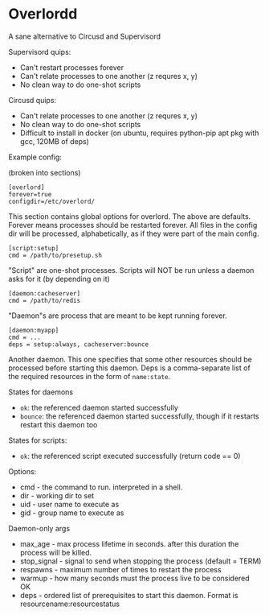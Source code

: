Overlordd
=========

A sane alternative to Circusd and Supervisord

Supervisord quips:

- Can't restart processes forever
- Can't relate processes to one another (z requres x, y)
- No clean way to do one-shot scripts

Circusd quips:

- Can't relate processes to one another (z requres x, y)
- No clean way to do one-shot scripts
- Difficult to install in docker (on ubuntu, requires python-pip apt pkg with gcc, 120MB of deps)

Example config:

(broken into sections)

```
[overlord]
forever=true
configdir=/etc/overlord/
```

This section contains global options for overlord. The above are defaults. Forever means processes should be restarted
forever. All files in the config dir will be processed, alphabetically, as if they were part of the main config.

```
[script:setup]
cmd = /path/to/presetup.sh
```

"Script" are one-shot processes. Scripts will NOT be run unless a daemon asks for it (by depending on it)

```
[daemon:cacheserver]
cmd = /path/to/redis
```

"Daemon"s are process that are meant to be kept running forever.


```
[daemon:myapp]
cmd = ...
deps = setup:always, cacheserver:bounce
```

Another daemon. This one specifies that some other resources should be processed before starting this daemon. Deps is a
comma-separate list of the required resources in the form of `name:state`.

States for daemons

- `ok`: the referenced daemon started successfully
- `bounce`: the referenced daemon started successfully, though if it restarts restart this daemon too

States for scripts:

- `ok`: the referenced script executed successfully (return code == 0)


Options:

- cmd - the command to run. interpreted in a shell.
- dir - working dir to set
- uid - user name to execute as
- gid - group name to execute as

Daemon-only args

- max_age - max process lifetime in seconds. after this duration the process will be killed.
- stop_signal - signal to send when stopping the process (default = TERM)
- respawns - maximum number of times to restart the process
- warmup - how many seconds must the process live to be considered OK
- deps - ordered list of prerequisites to start this daemon. Format is resourcename:resourcestatus
